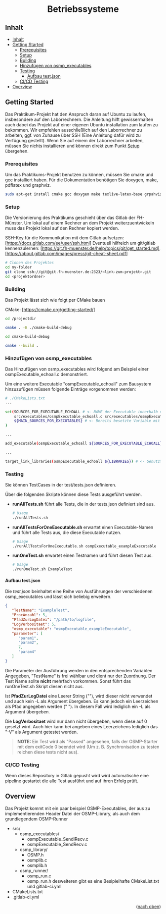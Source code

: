 <a name="readme-top"></a>

<div align="center">
   <h1>
      <b>Betriebssysteme</b>
   </h1>
</div>

## Inhalt

- [Inhalt](#inhalt)
- [Getting Started ](#getting-started-)
  - [Prerequisites](#prerequisites)
  - [Setup](#setup)
  - [Building](#building)
  - [Hinzufügen von osmp\_executables](#hinzufügen-von-osmp_executables)
  - [Testing](#testing)
    - [Aufbau test.json](#aufbau-testjson)
  - [CI/CD Testing](#cicd-testing)
- [Overview ](#overview-)

## Getting Started <a name="getting-started"></a>

Das Praktikum-Projekt hat den Anspruch daran auf Ubuntu zu laufen, insbesondere auf den Laborrechnern. Die Anleitung hilft gewissermaßen auch dabei das Projekt auf einer eigenen Ubuntu installation zum laufen zu bekommen. Wir empfehlen ausschließlich auf den Laborrechner zu arbeiten, ggf. von Zuhause über SSH (Eine Anleitung dafür wird zu Verfügung gestellt). Wenn Sie auf einem der Laborrechner arbeiten, müssen Sie nichts installieren und können direkt zum Punkt [Setup](#setup) übergehen.

### Prerequisites

Um das Praktikums-Projekt benutzen zu können, müssen Sie cmake und gcc installiert haben.
Für die Dokumentation benötigen Sie doxygen, make, pdflatex und graphviz.

```sh
sudo apt-get install cmake gcc doxygen make texlive-latex-base grpahviz
```

### Setup

Die Versionierung des Praktikums geschieht über das Gitlab der FH-Münster. Um lokal auf einem Rechner an dem Projekt weiterzuentwickeln muss das Projekt lokal auf den Rechner kopiert werden.

SSH-Key für die Kommunikation mit dem Gitlab aufsetzen: [https://docs.gitlab.com/ee/user/ssh.html]
Eventuell hilfreich um git/gitlab kennenzulernen: [https://git.fh-muenster.de/help/topics/git/get_started.md], [https://about.gitlab.com/images/press/git-cheat-sheet.pdf]

```sh
# Clonen des Projektes
cd my-folder
git clone ssh://git@git.fh-muenster.de:2323/<link-zum-projekt>.git
cd <projektordner>
```

### Building

Das Projekt lässt sich wie folgt per CMake bauen

CMake: [https://cmake.org/getting-started/]

```sh
cd /projectdir

cmake . -B ./cmake-build-debug

cd cmake-build-debug

cmake --build .
```

### Hinzufügen von osmp_executables

Das Hinzufügen von osmp_executables wird folgend am Beispiel einer osmpExecutable_echoall.c demonstriert.

Um eine weitere Executable "osmpExecutable_echoall" zum Bausystem hinzuzufügen müssen folgende Einträge vorgenommen werden:

```sh
# ./CMakeLists.txt
...

set(SOURCES_FOR_EXECUTABLE_ECHOALL # <- NAME der Executable innerhalb von CMake
    src/executables/osmpExecutable_echoall.c src/executables/osmpExecutable_echoall.h # <- Source und Header Dateien für die Executable
    ${MAIN_SOURCES_FOR_EXECUTABLES} # <- Bereits besetzte Variable mit anderen Dateien, z. B. OSMP.h
) 

...

add_executable(osmpExecutable_echoall ${SOURCES_FOR_EXECUTABLE_ECHOALL} ) # <- Executable bauen lassen

...

target_link_libraries(osmpExecutable_echoall ${LIBRARIES}) # <- Genutzte Bibliotheken linken
```

### Testing

Sie können TestCases in der test/tests.json definieren.

Über die folgenden Skripte können diese Tests ausgeführt werden.

- **runAllTests.sh** führt alle Tests, die in der tests.json definiert sind aus.
  ```sh
  # Usage
  ./runAllTests.sh
  ```
- **runAllTestsForOneExecutable.sh** erwartet einen Executable-Namen und führt alle Tests aus, die diese Executable nutzen.
  ```sh
  # Usage
  ./runAllTestsForOneExecutable.sh osmpExecutable_exampleExecutable
  ```
- **runOneTest.sh** erwartet einen Testnamen und führt diesen Test aus.
  ```sh
  # Usage
  ./runOneTest.sh ExampleTest
  ```

#### Aufbau test.json

Die *test.json* beinhaltet eine Reihe von Ausführungen der verschiedenen osmp_executables und lässt sich beliebig erweitern.

```json
{
   "TestName": "ExampleTest",
   "ProcAnzahl": 5,
   "PfadZurLogDatei": "/path/to/logfile",
   "LogVerbositaet": 5,
   "osmp_executable": "osmpExecutable_exampleExecutable",
   "parameter": [
      "param1",
      "param2",
      7,
      "param4"
   ]
}
```

Die Parameter der Ausführung werden in den entsprechenden Variablen Angegeben, "TestName" is frei wählbar und dient nur der Zuordnung.
Der Test Name sollte **nicht** mehrfach vorkommen. Sonst führt das runOneTest.sh Skript diesen nicht aus.

Ist **PfadZurLogDatei** eine Leerer String (""), wird dieser nicht verwendet und auch kein -L als Argument übergeben.
Es kann jedoch ein Leerzeichen als Pfad angegeben werden (" "). In diesem Fall wird lediglich ein -L als Argument übergeben.

Die **LogVerbositaet** wird nur dann nicht übergeben, wenn diese auf 0 gesetzt wird.
Auch hier kann bei angeben eines Leerzeichens lediglich das "-V" als Argument getestet werden.

>**NOTE:** Ein Test wird als "Passed" angesehen, falls der OSMP-Starter mit dem exitCode 0 beendet wird (Um z. B. Synchronisation zu testen reichen diese tests nicht aus).

### CI/CD Testing

Wenn dieses Repository in Gitlab gepusht wird wird automatische eine pipeline gestartet die alle Test ausführt und auf ihren Erfolg prüft.

## Overview <a name="overview"></a>

Das Projekt kommt mit ein paar beispiel OSMP-Executables, der aus zu implementierenden Header Datei der OSMP-Library, als auch dem grundlegendem OSMP-Runner

- src/
   - osmp_executables/
      - osmpExecutable_SendIRecv.c
      - osmpExecutable_SendRecv.c
   - osmp_library/
      - OSMP.h
      - osmplib.c
      - osmplib.h
   - osmp_runner/
      - osmp_run.c
      - osmp_run.h
        desweiteren gibt es eine Besipielhafte CMakeList.txt und gitlab-ci.yml
- CMakeLists.txt
- .gitlab-ci.yml

<p align="right">(<a href="#readme-top">nach oben</a>)</p>

[def]: #inhalt
